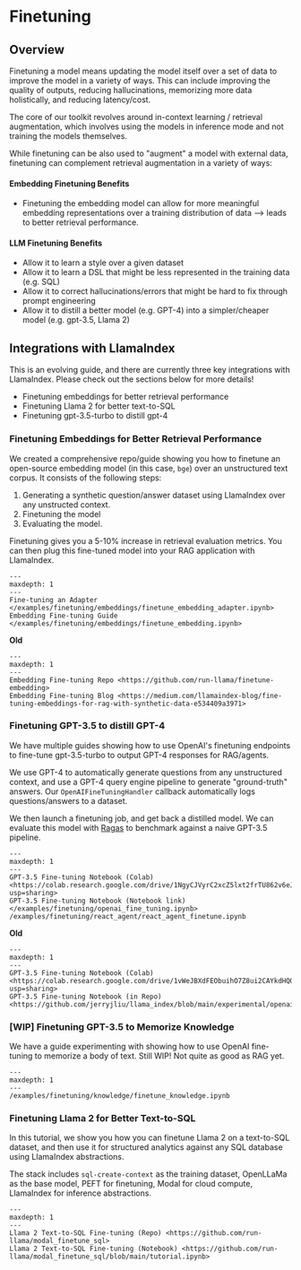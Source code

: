 # Finetuning

## Overview

Finetuning a model means updating the model itself over a set of data to improve the model in a variety of ways. This can include improving the quality of outputs, reducing hallucinations, memorizing more data holistically, and reducing latency/cost.

The core of our toolkit revolves around in-context learning / retrieval augmentation, which involves using the models in inference mode and not training the models themselves.

While finetuning can be also used to "augment" a model with external data, finetuning can complement retrieval augmentation in a variety of ways:

#### Embedding Finetuning Benefits
- Finetuning the embedding model can allow for more meaningful embedding representations over a training distribution of data --> leads to better retrieval performance.

#### LLM Finetuning Benefits
- Allow it to learn a style over a given dataset
- Allow it to learn a DSL that might be less represented in the training data (e.g. SQL)
- Allow it to correct hallucinations/errors that might be hard to fix through prompt engineering
- Allow it to distill a better model (e.g. GPT-4) into a simpler/cheaper model (e.g. gpt-3.5, Llama 2)


## Integrations with LlamaIndex

This is an evolving guide, and there are currently three key integrations with LlamaIndex. Please check out the sections below for more details!
- Finetuning embeddings for better retrieval performance
- Finetuning Llama 2 for better text-to-SQL
- Finetuning gpt-3.5-turbo to distill gpt-4


### Finetuning Embeddings for Better Retrieval Performance


We created a comprehensive repo/guide showing you how to finetune an open-source embedding model (in this case, `bge`) over an unstructured text corpus. It consists of the following steps:
1. Generating a synthetic question/answer dataset using LlamaIndex over any unstructed context.
2. Finetuning the model
3. Evaluating the model.

Finetuning gives you a 5-10% increase in retrieval evaluation metrics. You can then plug this fine-tuned model into your RAG application with LlamaIndex.

```{toctree}
---
maxdepth: 1
---
Fine-tuning an Adapter </examples/finetuning/embeddings/finetune_embedding_adapter.ipynb>
Embedding Fine-tuning Guide </examples/finetuning/embeddings/finetune_embedding.ipynb>
```

**Old**
```{toctree}
---
maxdepth: 1
---
Embedding Fine-tuning Repo <https://github.com/run-llama/finetune-embedding>
Embedding Fine-tuning Blog <https://medium.com/llamaindex-blog/fine-tuning-embeddings-for-rag-with-synthetic-data-e534409a3971>
```

### Finetuning GPT-3.5 to distill GPT-4

We have multiple guides showing how to use OpenAI's finetuning endpoints to fine-tune gpt-3.5-turbo to output GPT-4 responses for RAG/agents.

We use GPT-4 to automatically generate questions from any unstructured context, and use a GPT-4 query engine pipeline to generate "ground-truth" answers. Our `OpenAIFineTuningHandler` callback automatically logs questions/answers to a dataset.

We then launch a finetuning job, and get back a distilled model. We can evaluate this model with [Ragas](https://github.com/explodinggradients/ragas) to benchmark against a naive GPT-3.5 pipeline.

```{toctree}
---
maxdepth: 1
---
GPT-3.5 Fine-tuning Notebook (Colab) <https://colab.research.google.com/drive/1NgyCJVyrC2xcZ5lxt2frTU862v6eJHlc?usp=sharing>
GPT-3.5 Fine-tuning Notebook (Notebook link) </examples/finetuning/openai_fine_tuning.ipynb>
/examples/finetuning/react_agent/react_agent_finetune.ipynb
```

**Old**

```{toctree}
---
maxdepth: 1
---
GPT-3.5 Fine-tuning Notebook (Colab) <https://colab.research.google.com/drive/1vWeJBXdFEObuihO7Z8ui2CAYkdHQORqo?usp=sharing>
GPT-3.5 Fine-tuning Notebook (in Repo) <https://github.com/jerryjliu/llama_index/blob/main/experimental/openai_fine_tuning/openai_fine_tuning.ipynb>
```

### [WIP] Finetuning GPT-3.5 to Memorize Knowledge

We have a guide experimenting with showing how to use OpenAI fine-tuning to memorize a body of text.
Still WIP! Not quite as good as RAG yet.

```{toctree}
---
maxdepth: 1
---
/examples/finetuning/knowledge/finetune_knowledge.ipynb
```



### Finetuning Llama 2 for Better Text-to-SQL

In this tutorial, we show you how you can finetune Llama 2 on a text-to-SQL dataset, and then use it for structured analytics against any SQL database using LlamaIndex abstractions.

The stack includes `sql-create-context` as the training dataset, OpenLLaMa as the base model, PEFT for finetuning, Modal for cloud compute, LlamaIndex for inference abstractions.

```{toctree}
---
maxdepth: 1
---
Llama 2 Text-to-SQL Fine-tuning (Repo) <https://github.com/run-llama/modal_finetune_sql>
Llama 2 Text-to-SQL Fine-tuning (Notebook) <https://github.com/run-llama/modal_finetune_sql/blob/main/tutorial.ipynb>
```
